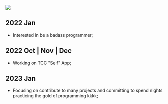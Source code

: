 <img align="center" src="https://github.com/anuraghazra/github-readme-stats#gh-dark-mode-only"/>

## 2022 Jan
- Interested in be a badass programmer;
## 2022 Oct | Nov | Dec
- Working on TCC "Self" App;
## 2023 Jan
- Focusing on contribute to many projects and committing to spend nights practicing the gold of programming kkkk;
